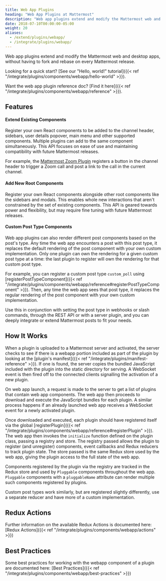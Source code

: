 ```yaml
---
title: Web App Plugins
heading: "Web App Plugins at Mattermost"
description: "Web app plugins extend and modify the Mattermost web and desktop apps, without having to fork and rebase on every Mattermost release."
date: 2018-07-10T00:00:00-05:00
weight: 20
aliases:
  - /extend/plugins/webapp/
  - /integrate/plugins/webapp/
---
```


Web app plugins extend and modify the Mattermost web and desktop apps, without having to fork and rebase on every Mattermost release.

Looking for a quick start? [See our "Hello, world!" tutorial]({{< ref "/integrate/plugins/components/webapp/hello-world" >}}).

Want the web app plugin reference doc? [Find it here]({{< ref "/integrate/plugins/components/webapp/reference" >}}).

## Features


#### Extend Existing Components

Register your own React components to be added to the channel header, sidebars, user details popover, main menu and other supported components. Multiple plugins can add to the same component simultaneously. This API focuses on ease of use and maintaining compatibility with future Mattermost releases.

For example, the [Mattermost Zoom Plugin](https://github.com/mattermost/mattermost-plugin-zoom) registers a button in the channel header to trigger a Zoom call and post a link to the call in the current channel.

#### Add New Root Components

Register your own React components alongside other root components like the sidebars and modals. This enables whole new interactions that aren't constrained by the set of existing components. This API is geared towards power and flexibility, but may require fine tuning with future Mattermost releases.

#### Custom Post Type Components

Web app plugins can also render different post components based on the post's type. Any time the web app encounters a post with this post type, it replaces the default rendering of the post component with your own custom implementation. Only one plugin can own the rendering for a given custom post type at a time: the last plugin to register will own the rendering for that custom post type.

For example, you can register a custom post type `custom_poll` using [registerPostTypeComponent]({{< ref "/integrate/plugins/components/webapp/reference#registerPostTypeComponent" >}}). Then, any time the web app sees that post type, it replaces the regular rendering of the post component with your own custom implementation.

Use this in conjunction with setting the post type in webhooks or slash commands, through the REST API or with a server plugin, and you can deeply integrate or extend Mattermost posts to fit your needs.

## How It Works

When a plugin is uploaded to a Mattermost server and activated, the server checks to see if there is a webapp portion included as part of the plugin by looking at the [plugin's manifest]({{< ref "/integrate/plugins/manifest-reference" >}}). If one is found, the server copies the bundled JavaScript included with the plugin into the static directory for serving. A WebSocket event is then fired off to the connected clients signalling the activation of a new plugin.

On web app launch, a request is made to the server to get a list of plugins that contain web app components. The web app then proceeds to download and execute the JavaScript bundles for each plugin. A similar process happens if an already launched web app receives a WebSocket event for a newly activated plugin.

Once downloaded and executed, each plugin should have registered itself via the global [registerPlugin]({{< ref "/integrate/plugins/components/webapp/reference#registerPlugin" >}}). The web app then invokes the `initialize` function defined on the plugin class, passing a registry and store. The registry passed allows the plugin to register (and unregister) components, event callbacks and Redux reducers to track plugin state. The store passed is the same Redux store used by the web app, giving the plugin access to the full state of the web app.

Components registered by the plugin via the registry are tracked in the Redux store and used by `Pluggable` components throughout the web app. `Pluggable` components with a `pluggableName` attribute can render multiple such components registered by plugins.

Custom post types work similarly, but are registered slightly differently, use a separate reducer and have more of a custom implementation.

## Redux Actions

Further information on the available Redux Actions is documented here: [Redux Actions]({{< ref "/integrate/plugins/components/webapp/actions" >}})

## Best Practices

Some best practices for working with the webapp component of a plugin are documented here: [Best Practices]({{< ref "/integrate/plugins/components/webapp/best-practices" >}})
